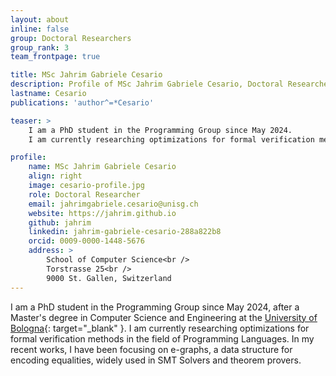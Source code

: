 ```yaml
---
layout: about
inline: false
group: Doctoral Researchers
group_rank: 3
team_frontpage: true

title: MSc Jahrim Gabriele Cesario
description: Profile of MSc Jahrim Gabriele Cesario, Doctoral Researcher at the Programming Group.
lastname: Cesario
publications: 'author^=*Cesario'

teaser: >
    I am a PhD student in the Programming Group since May 2024.
    I am currently researching optimizations for formal verification methods in the field of Programming Languages.

profile:
    name: MSc Jahrim Gabriele Cesario
    align: right
    image: cesario-profile.jpg
    role: Doctoral Researcher
    email: jahrimgabriele.cesario@unisg.ch
    website: https://jahrim.github.io
    github: jahrim
    linkedin: jahrim-gabriele-cesario-288a822b8
    orcid: 0009-0000-1448-5676
    address: >
        School of Computer Science<br />
        Torstrasse 25<br />
        9000 St. Gallen, Switzerland
---
```


I am a PhD student in the Programming Group since May 2024, after a Master's degree in Computer Science and Engineering at the [University of Bologna](https://www.unibo.it/){: target="_blank" }.
I am currently researching optimizations for formal verification methods in the field of Programming Languages. In my recent works, I have been focusing on e-graphs, a data structure for encoding
equalities, widely used in SMT Solvers and theorem provers.
